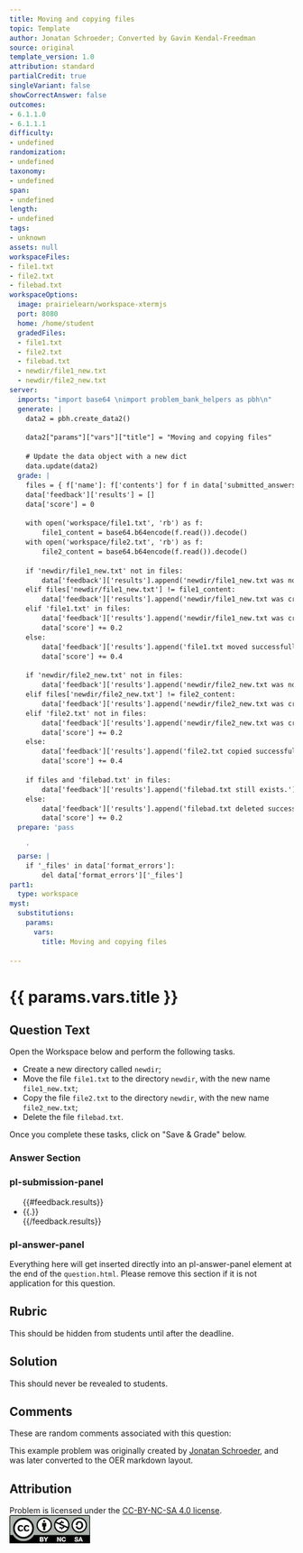 ```yaml
---
title: Moving and copying files
topic: Template
author: Jonatan Schroeder; Converted by Gavin Kendal-Freedman
source: original
template_version: 1.0
attribution: standard
partialCredit: true
singleVariant: false
showCorrectAnswer: false
outcomes:
- 6.1.1.0
- 6.1.1.1
difficulty:
- undefined
randomization:
- undefined
taxonomy:
- undefined
span:
- undefined
length:
- undefined
tags:
- unknown
assets: null
workspaceFiles:
- file1.txt
- file2.txt
- filebad.txt
workspaceOptions:
  image: prairielearn/workspace-xtermjs
  port: 8080
  home: /home/student
  gradedFiles:
  - file1.txt
  - file2.txt
  - filebad.txt
  - newdir/file1_new.txt
  - newdir/file2_new.txt
server:
  imports: "import base64 \nimport problem_bank_helpers as pbh\n"
  generate: |
    data2 = pbh.create_data2()

    data2["params"]["vars"]["title"] = "Moving and copying files"

    # Update the data object with a new dict
    data.update(data2)
  grade: |
    files = { f['name']: f['contents'] for f in data['submitted_answers'].get('_files', []) }
    data['feedback']['results'] = []
    data['score'] = 0

    with open('workspace/file1.txt', 'rb') as f:
        file1_content = base64.b64encode(f.read()).decode()
    with open('workspace/file2.txt', 'rb') as f:
        file2_content = base64.b64encode(f.read()).decode()

    if 'newdir/file1_new.txt' not in files:
        data['feedback']['results'].append('newdir/file1_new.txt was not created.')
    elif files['newdir/file1_new.txt'] != file1_content:
        data['feedback']['results'].append('newdir/file1_new.txt was created, but it is not based on file1.txt.')
    elif 'file1.txt' in files:
        data['feedback']['results'].append('newdir/file1_new.txt was created properly, but the old file still exists.')
        data['score'] += 0.2
    else:
        data['feedback']['results'].append('file1.txt moved successfully.')
        data['score'] += 0.4

    if 'newdir/file2_new.txt' not in files:
        data['feedback']['results'].append('newdir/file2_new.txt was not created.')
    elif files['newdir/file2_new.txt'] != file2_content:
        data['feedback']['results'].append('newdir/file2_new.txt was created, but it is not based on file2.txt.')
    elif 'file2.txt' not in files:
        data['feedback']['results'].append('newdir/file2_new.txt was created properly, but the old file no longer exists.')
        data['score'] += 0.2
    else:
        data['feedback']['results'].append('file2.txt copied successfully.')
        data['score'] += 0.4

    if files and 'filebad.txt' in files:
        data['feedback']['results'].append('filebad.txt still exists.')
    else:
        data['feedback']['results'].append('filebad.txt deleted successfully.')
        data['score'] += 0.2
  prepare: 'pass

    '
  parse: |
    if '_files' in data['format_errors']:
        del data['format_errors']['_files']
part1:
  type: workspace
myst:
  substitutions:
    params:
      vars:
        title: Moving and copying files

---
```

# {{ params.vars.title }}

## Question Text

Open the Workspace below and perform the following tasks.

- Create a new directory called `newdir`;
- Move the file `file1.txt` to the directory `newdir`, with the new name `file1_new.txt`;
- Copy the file `file2.txt` to the directory `newdir`, with the new name `file2_new.txt`;
- Delete the file `filebad.txt`.

Once you complete these tasks, click on "Save & Grade" below.

### Answer Section

### pl-submission-panel

<ul>
  {{#feedback.results}}
  <li>{{.}}</li>
  {{/feedback.results}}
</ul>

<!-- Everything here will get inserted directly into the pl-submission-panel element at the end of the `question.html`.
Please remove this section if it is not application for this question. -->

### pl-answer-panel

Everything here will get inserted directly into an pl-answer-panel element at the end of the `question.html`.
Please remove this section if it is not application for this question.

## Rubric

This should be hidden from students until after the deadline.

## Solution

This should never be revealed to students.

## Comments

These are random comments associated with this question:

This example problem was originally created by [Jonatan Schroeder](https://www.cs.ubc.ca/people/jonatan-schroeder), and was later converted to the OER markdown layout.

## Attribution

Problem is licensed under the [CC-BY-NC-SA 4.0 license](https://creativecommons.org/licenses/by-nc-sa/4.0/).<br> ![The Creative Commons 4.0 license requiring attribution-BY, non-commercial-NC, and share-alike-SA license.](https://raw.githubusercontent.com/firasm/bits/master/by-nc-sa.png)